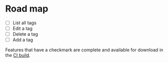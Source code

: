 # Road map

- [ ] List all tags
- [ ] Edit a tag
- [ ] Delete a tag
- [ ] Add a tag

Features that have a checkmark are complete and available for
download in the
[CI build](http://vsixgallery.com/extension/db058027-44b4-4bf3-a383-1bea20098df8/).

<!--# Change log

These are the changes to each version that has been released
on the official Visual Studio extension gallery.

## 1.1

- [x] Feature 3
- [x] Feature 4

## 1.0

- [x] Initial release
- [x] Feature 1
- [x] Feature 2
  - [x] Sub feature-->